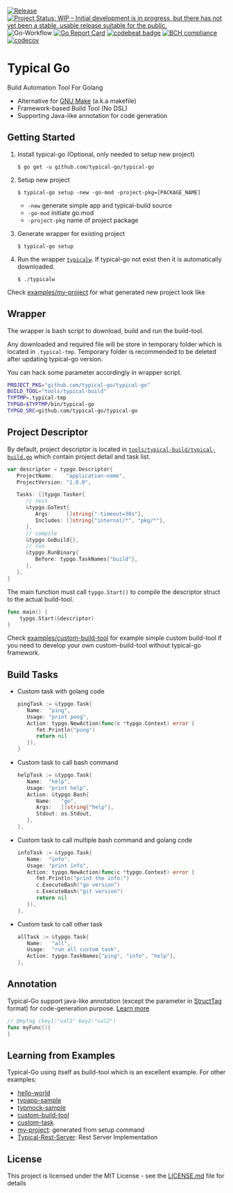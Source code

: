 [![Release](https://img.shields.io/github/release/typical-go/typical-go/all.svg)](https://github.com/typical-go/typical-go/releases/latest)
[![Project Status: WIP – Initial development is in progress, but there has not yet been a stable, usable release suitable for the public.](https://www.repostatus.org/badges/latest/wip.svg)](https://www.repostatus.org/#wip)
![Go-Workflow](https://github.com/typical-go/typical-go/workflows/Go/badge.svg)
[![Go Report Card](https://goreportcard.com/badge/github.com/typical-go/typical-go)](https://goreportcard.com/report/github.com/typical-go/typical-go)
[![codebeat badge](https://codebeat.co/badges/a8b3c7a6-c42a-480a-acb4-68ece12f36b8)](https://codebeat.co/projects/github-com-typical-go-typical-go-master)
[![BCH compliance](https://bettercodehub.com/edge/badge/typical-go/typical-go?branch=master)](https://bettercodehub.com/)
[![codecov](https://codecov.io/gh/typical-go/typical-go/branch/master/graph/badge.svg)](https://codecov.io/gh/typical-go/typical-go)

# Typical Go

Build Automation Tool For Golang
- Alternative for [GNU Make](https://www.gnu.org/software/make/manual/make.html) (a.k.a makefile)
- Framework-based Build Tool (No DSL)
- Supporting Java-like annotation for code generation

## Getting Started

1. Install typical-go (Optional, only needed to setup new project)
   ```
   $ go get -u github.com/typical-go/typical-go
   ```
2. Setup new project
   ```
   $ typical-go setup -new -go-mod -project-pkg=[PACKAGE_NAME]
   ```
   - `-new` generate simple app and typical-build source
   - `-go-mod` initiate go.mod
   - `-project-pkg` name of project package

3. Generate wrapper for existing project
   ```
   $ typical-go setup
   ```

4. Run the wrapper [`typicalw`](typicalw). If typical-go not exist then it is automatically downloaded.
   ```
   $ ./typicalw
   ```

Check [examples/my-project](https://github.com/typical-go/typical-go/tree/master/examples/my-project) for what generated new project look like

## Wrapper

The wrapper is bash script to download, build and run the build-tool. 

Any downloaded and required file will be store in temporary folder which is located in `.typical-tmp`. Temporary folder is recommended to be deleted after updating typical-go version.

You can hack some parameter accordingly in wrapper script.
```bash
PROJECT_PKG="github.com/typical-go/typical-go"
BUILD_TOOL="tools/typical-build"
TYPTMP=.typical-tmp
TYPGO=$TYPTMP/bin/typical-go
TYPGO_SRC=github.com/typical-go/typical-go
```

## Project Descriptor

By default, project descriptor is located in [`tools/typical-build/typical-build.go`](tools/typical-build/typical-build.go) which contain project detail and task list.

```go
var descriptor = typgo.Descriptor{
   ProjectName:    "application-name",
   ProjectVersion: "1.0.0",

   Tasks: []typgo.Tasker{
      // test
      &typgo.GoTest{
         Args:     []string{"-timeout=30s"},
         Includes: []string{"internal/*", "pkg/*"},
      },
      // compile
      &typgo.GoBuild{},
      // run
      &typgo.RunBinary{
         Before: typgo.TaskNames{"build"},
      },
   },
}
```

The main function must call `typgo.Start()` to compile the descriptor struct to the actual build-tool.  
```go
func main() {
	typgo.Start(&descriptor)
}
```

Check [examples/custom-build-tool](https://github.com/typical-go/typical-go/tree/master/examples/custom-build-tool) for example simple custom build-tool if you need to develop your own custom-build-tool without typical-go framework.

## Build Tasks

- Custom task with golang code
   ```go
   pingTask := &typgo.Task{
      Name:  "ping",
      Usage: "print pong",
      Action: typgo.NewAction(func(c *typgo.Context) error {
         fmt.Println("pong")
         return nil
      }),
   }
   ```

- Custom task to call bash command
   ```go
   helpTask := &typgo.Task{
      Name:  "help",
      Usage: "print help",
      Action: &typgo.Bash{
         Name:   "go",
         Args:   []string{"help"},
         Stdout: os.Stdout,
      },
   },
   ```

- Custom task to call multiple bash command and golang code
   ```go
   infoTask := &typgo.Task{
      Name:  "info",
      Usage: "print info",
      Action: typgo.NewAction(func(c *typgo.Context) error {
         fmt.Println("print the info:")
         c.ExecuteBash("go version")
         c.ExecuteBash("git version")
         return nil
      }),
   },
   ```

- Custom task to call other task
   ```go
   allTask := &typgo.Task{
      Name:   "all",
      Usage:  "run all custom task",
      Action: typgo.TaskNames{"ping", "info", "help"},
   },
   ```

## Annotation

Typical-Go support java-like annotation (except the parameter in [StructTag](https://www.digitalocean.com/community/tutorials/how-to-use-struct-tags-in-go) format) for code-generation purpose. [Learn more](pkg/typast)

```go
// @mytag (key1:"val1" key2:"val2")
func myFunc(){
}
```


## Learning from Examples

Typical-Go using itself as build-tool which is an excellent example. For other examples:
- [hello-world](https://github.com/typical-go/typical-go/tree/master/examples/hello-world)
- [typapp-sample](https://github.com/typical-go/typical-go/tree/master/examples/typapp-sample)
- [typmock-sample](https://github.com/typical-go/typical-go/tree/master/examples/typmock-sample)
- [custom-build-tool](https://github.com/typical-go/typical-go/tree/master/examples/custom-build-tool)
- [custom-task](https://github.com/typical-go/typical-go/tree/master/examples/custom-task)
- [my-project](https://github.com/typical-go/typical-go/tree/master/examples/my-project): generated from setup command
- [Typical-Rest-Server](https://github.com/typical-go/typical-rest-server): Rest Server Implementation

## License

This project is licensed under the MIT License - see the [LICENSE.md](LICENSE.md) file for details
